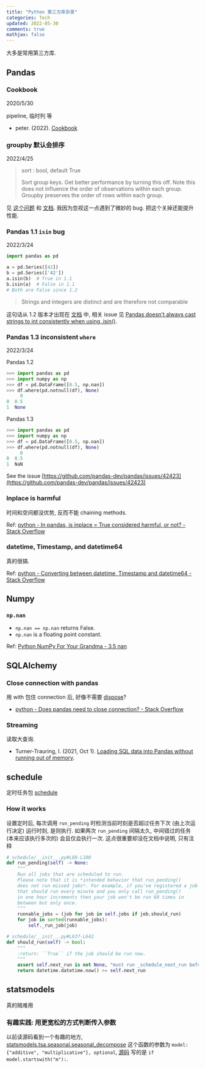 ```yaml
---
title: "Python 第三方库杂录"
categories: Tech
updated: 2022-05-30
comments: true
mathjax: false
---
```


大多是常用第三方库.

## Pandas

### Cookbook

2020/5/30

pipeline, 临时列 等

- peter. (2022). [Cookbook](https://www.zhihu.com/question/289788451/answer/2495499460)

### groupby 默认会排序

2022/4/25

> sort : bool, default True
>
> Sort group keys. Get better performance by turning this off. Note this does not influence the order of observations within each group. Groupby preserves the order of rows within each group.

见 [这个问题](https://stackoverflow.com/questions/35511350/preserve-row-order-when-doing-operations-across-multiple-dataframes-in-pandas) 和 [文档](https://pandas.pydata.org/pandas-docs/stable/reference/api/pandas.DataFrame.groupby.html). 我因为忽视这一点遇到了微妙的 bug. 把这个关掉还能提升性能.

<!-- more -->

### Pandas 1.1 `isin` bug

2022/3/24

```python
import pandas as pd

a = pd.Series([42])
b = pd.Series(['42'])
a.isin(b)  # True in 1.1
b.isin(a)  # False in 1.1
# Both are False since 1.2
```

> Strings and integers are distinct and are therefore not comparable

这句话从 1.2 版本才出现在 [文档](https://pandas.pydata.org/pandas-docs/version/1.2/reference/api/pandas.Series.isin.html) 中, 相关 issue 见 [Pandas doesn't always cast strings to int consistently when using .isin()](https://github.com/pandas-dev/pandas/issues/24918).

### Pandas 1.3 inconsistent `where`

2022/3/24

Pandas 1.2

```python
>>> import pandas as pd
>>> import numpy as np
>>> df = pd.DataFrame([0.5, np.nan])
>>> df.where(pd.notnull(df), None)
     0
0  0.5
1  None
```

Pandas 1.3

```python
>>> import pandas as pd
>>> import numpy as np
>>> df = pd.DataFrame([0.5, np.nan])
>>> df.where(pd.notnull(df), None)
     0
0  0.5
1  NaN
```

See the issue [https://github.com/pandas-dev/pandas/issues/42423](https://github.com/pandas-dev/pandas/issues/42423)

### Inplace is harmful

时间和空间都没优势, 反而不能 chaining methods.

Ref: [python - In pandas, is inplace = True considered harmful, or not? - Stack Overflow](https://stackoverflow.com/questions/45570984/in-pandas-is-inplace-true-considered-harmful-or-not)

### datetime, Timestamp, and datetime64

真的很搞.

Ref: [python - Converting between datetime, Timestamp and datetime64 - Stack Overflow](https://stackoverflow.com/questions/13703720/converting-between-datetime-timestamp-and-datetime64)

## Numpy

### `np.nan`

- `np.nan == np.nan` returns False.
- `np.nan` is a floating point constant.

Ref: [Python NumPy For Your Grandma - 3.5 nan](https://www.gormanalysis.com/blog/python-numpy-for-your-grandma-3-5-nan)

## SQLAlchemy

### Close connection with pandas

用 with 包住 connection 后, 好像不需要 [dispose](https://docs.sqlalchemy.org/en/14/core/connections.html#engine-disposal)?

- [python - Does pandas need to close connection? - Stack Overflow](https://stackoverflow.com/questions/42034373/does-pandas-need-to-close-connection/42034432)

### Streaming

读取大查询.

- Turner-Trauring, I. (2021, Oct 1). [Loading SQL data into Pandas without running out of memory](https://pythonspeed.com/articles/pandas-sql-chunking/).

## schedule

定时任务包 [schedule](https://schedule.readthedocs.io/en/stable/)

### How it works

设置定时后, 每次调用 `run_pending` 时检测当前时刻是否超过任务下次 (由上次运行决定) 运行时刻, 是则执行. 如果两次 `run_pending` 间隔太久, 中间错过的任务 (本来应该执行多次的) 会且仅会执行一次. 这点很重要却没在文档中说明, 只有注释

```python
# schedule/__init__.py#L88-L100
def run_pending(self) -> None:
    """
    Run all jobs that are scheduled to run.
    Please note that it is *intended behavior that run_pending()
    does not run missed jobs*. For example, if you've registered a job
    that should run every minute and you only call run_pending()
    in one hour increments then your job won't be run 60 times in
    between but only once.
    """
    runnable_jobs = (job for job in self.jobs if job.should_run)
    for job in sorted(runnable_jobs):
        self._run_job(job)
```

```python
# schedule/__init__.py#L637-L642
def should_run(self) -> bool:
    """
    :return: ``True`` if the job should be run now.
    """
    assert self.next_run is not None, "must run _schedule_next_run before"
    return datetime.datetime.now() >= self.next_run
```

## statsmodels

真的贼难用

### 有趣实践: 用更宽松的方式判断传入参数

以前读源码看到一个有趣的地方, [statsmodels.tsa.seasonal.seasonal_decompose](https://www.statsmodels.org/dev/generated/statsmodels.tsa.seasonal.seasonal_decompose.html) 这个函数的参数为 `model: {"additive", "multiplicative"}, optional`, [源码](https://www.statsmodels.org/dev/_modules/statsmodels/tsa/seasonal.html#seasonal_decompose) 写的是 `if model.startswith("m"):`.